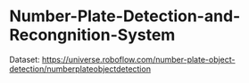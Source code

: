 # Number-Plate-Detection-and-Recongnition-System
Dataset: https://universe.roboflow.com/number-plate-object-detection/numberplateobjectdetection
